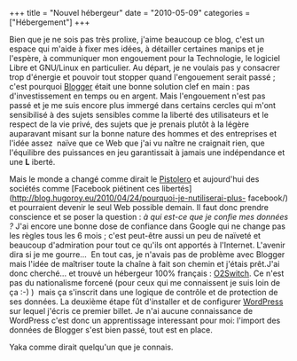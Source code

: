 +++
title = "Nouvel hébergeur"
date = "2010-05-09"
categories = ["Hébergement"]
+++


Bien que je ne sois pas très prolixe, j'aime beaucoup ce blog, c'est un espace
qui m'aide à fixer mes idées, à détailler certaines manips et je l'espère,
à communiquer mon engouement pour la Technologie, le logiciel Libre et
GNU/Linux en particulier. Au départ, je ne voulais pas y consacrer trop
d'énergie et pouvoir tout stopper quand l'engouement serait passé ; c'est
pourquoi [Blogger](http://www.blogger.com) était une bonne solution clef en
main : pas d'investissement en temps ou en argent. Mais l'engouement n'est pas
passé et je me suis encore plus immergé dans certains cercles qui m'ont
sensibilisé à des sujets sensibles comme la liberté des utilisateurs et le
respect de la vie privé, des sujets que je prenais plutôt à la légère
auparavant misant sur la bonne nature des hommes et des entreprises et l'idée
assez  naïve que ce Web que j'ai vu naître ne craignait rien, que
l'équilibre des puissances en jeu garantissait à jamais une indépendance et
une **L** iberté.

Mais le monde a changé comme dirait le
[Pistolero](http://fr.wikipedia.org/wiki/Le_Pistolero) et aujourd'hui des
sociétés comme [Facebook piétinent ces
libertés](http://blog.hugoroy.eu/2010/04/24/pourquoi-je-nutiliserai-plus-
facebook/) et pourraient devenir le seul Web possible demain. Il faut donc
prendre conscience et se poser la question : *à qui est-ce que je confie mes
données ?* J'ai encore une bonne dose de confiance dans Google qui ne change
pas les règles tous les 6 mois ; c'est peut-être aussi un peu de naïveté et
beaucoup d'admiration pour tout ce qu'ils ont apportés à l'Internet. L'avenir
dira si je me gourre...  En tout cas, je n'avais pas de problème avec Blogger
mais l'idée de maîtriser toute la chaîne à fait son chemin et j'étais
prêt.J'ai donc cherché... et trouvé un hébergeur 100% français :
[O2Switch](http://www.o2switch.fr/). Ce n'est pas du nationalisme forcené (pour
ceux qui me connaissent je suis loin de ça :-) )  mais ça s'inscrit dans une
logique de contrôle et de protection de ses données. La deuxième étape fût
d'installer et de configurer [WordPress](http://wordpress.org/) sur lequel
j'écris ce premier billet. Je n'ai aucune connaissance de WordPress c'est donc
un apprentissage interessant pour moi: l'import des données de Blogger s'est
bien passé, tout est en place.


Yaka comme dirait quelqu'un que je connais.